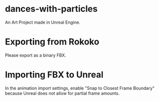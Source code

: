 # dances-with-particles
An Art Project made in Unreal Engine.

# Exporting from Rokoko
Please export as a binary FBX.

# Importing FBX to Unreal
In the animation import settings, enable "Snap to Closest Frame Boundary" because Unreal does not allow for partial frame amounts.
